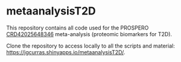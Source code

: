 
# metaanalysisT2D

This repository contains all code used for the PROSPERO
[CRD42025648346](https://www.crd.york.ac.uk/PROSPERO/view/CRD42025648346)
meta-analysis (proteomic biomarkers for T2D).

Clone the repository to access locally to all the scripts and material:
<https://jgcurras.shinyapps.io/metaanalysisT2D/>.
